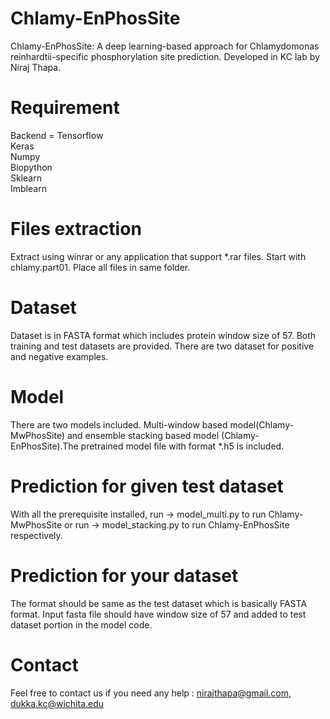 # Chlamy-EnPhosSite

Chlamy-EnPhosSite: A deep learning-based approach for Chlamydomonas reinhardtii-specific phosphorylation site prediction. Developed in KC lab by Niraj Thapa.
# Requirement
  Backend = Tensorflow <br/>
  Keras <br/>
  Numpy <br/>
  Biopython <br/>
  Sklearn <br/>
  Imblearn <br/>
 # Files extraction
 Extract using winrar or any application that support *.rar files. Start with chlamy.part01. Place all files in same folder.
 # Dataset
 Dataset is in FASTA format which includes protein window size of 57. Both training and test datasets are provided. There are two dataset for positive and negative examples.
 # Model
 There are two models included. Multi-window based model(Chlamy-MwPhosSite) and ensemble stacking based model (Chlamy-EnPhosSite).The pretrained model file with format *.h5 is included.  
 # Prediction for given test dataset
 With all the prerequisite installed, run -> model_multi.py to run Chlamy-MwPhosSite or run -> model_stacking.py to run Chlamy-EnPhosSite respectively.
 # Prediction for your dataset
 The format should be same as the test dataset which is basically FASTA format. Input fasta file should have window size of 57 and added to test dataset portion in the model code. 
 # Contact 
 Feel free to contact us if you need any help : nirajthapa@gmail.com, dukka.kc@wichita.edu
